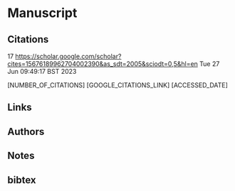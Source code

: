 # Manuscript

## Citations
17
https://scholar.google.com/scholar?cites=15676189962704002390&as_sdt=2005&sciodt=0,5&hl=en
Tue 27 Jun 09:49:17 BST 2023

[NUMBER_OF_CITATIONS]
[GOOGLE_CITATIONS_LINK]
[ACCESSED_DATE]


## Links 

## Authors 

## Notes

## bibtex 
```

```

